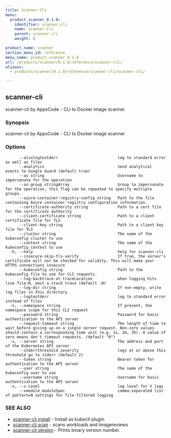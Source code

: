 ```yaml
---
title: Scanner-Cli
menu:
  product_scanner_0.1.0:
    identifier: scanner-cli
    name: Scanner-Cli
    parent: scanner-cli
    weight: 0

product_name: scanner
section_menu_id: reference
menu_name: product_scanner_0.1.0
url: /products/scanner/0.1.0/reference/scanner-cli/
aliases:
  - products/scanner/0.1.0/reference/scanner-cli/scanner-cli/

---
```

## scanner-cli

scanner-cli by AppsCode - CLI to Docker image scanner

### Synopsis

scanner-cli by AppsCode - CLI to Docker image scanner

### Options

```
      --alsologtostderr                          log to standard error as well as files
      --analytics                                Send analytical events to Google Guard (default true)
      --as string                                Username to impersonate for the operation
      --as-group stringArray                     Group to impersonate for the operation, this flag can be repeated to specify multiple groups.
      --azure-container-registry-config string   Path to the file containing Azure container registry configuration information.
      --certificate-authority string             Path to a cert file for the certificate authority
      --client-certificate string                Path to a client certificate file for TLS
      --client-key string                        Path to a client key file for TLS
      --cluster string                           The name of the kubeconfig cluster to use
      --context string                           The name of the kubeconfig context to use
  -h, --help                                     help for scanner-cli
      --insecure-skip-tls-verify                 If true, the server's certificate will not be checked for validity. This will make your HTTPS connections insecure
      --kubeconfig string                        Path to the kubeconfig file to use for CLI requests.
      --log-backtrace-at traceLocation           when logging hits line file:N, emit a stack trace (default :0)
      --log-dir string                           If non-empty, write log files in this directory
      --logtostderr                              log to standard error instead of files
  -n, --namespace string                         If present, the namespace scope for this CLI request
      --password string                          Password for basic authentication to the API server
      --request-timeout string                   The length of time to wait before giving up on a single server request. Non-zero values should contain a corresponding time unit (e.g. 1s, 2m, 3h). A value of zero means don't timeout requests. (default "0")
  -s, --server string                            The address and port of the Kubernetes API server
      --stderrthreshold severity                 logs at or above this threshold go to stderr (default 2)
      --token string                             Bearer token for authentication to the API server
      --user string                              The name of the kubeconfig user to use
      --username string                          Username for basic authentication to the API server
  -v, --v Level                                  log level for V logs
      --vmodule moduleSpec                       comma-separated list of pattern=N settings for file-filtered logging
```

### SEE ALSO

* [scanner-cli install](/docs/reference/scanner-cli/scanner-cli_install.md)	 - Install as kubectl plugin
* [scanner-cli scan](/docs/reference/scanner-cli/scanner-cli_scan.md)	 - scans workloads and imagereviews
* [scanner-cli version](/docs/reference/scanner-cli/scanner-cli_version.md)	 - Prints binary version number.

